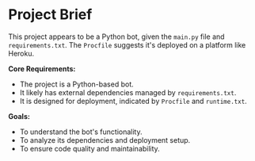 # Project Brief

This project appears to be a Python bot, given the `main.py` file and `requirements.txt`. The `Procfile` suggests it's deployed on a platform like Heroku. 

**Core Requirements:**
- The project is a Python-based bot.
- It likely has external dependencies managed by `requirements.txt`.
- It is designed for deployment, indicated by `Procfile` and `runtime.txt`.

**Goals:**
- To understand the bot's functionality.
- To analyze its dependencies and deployment setup.
- To ensure code quality and maintainability. 